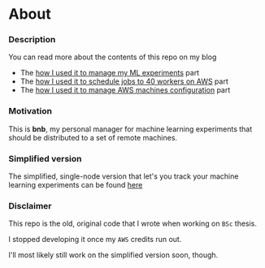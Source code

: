 # About

### Description
You can read more about the contents of this repo on my blog
* The [how I used it to manage my ML experiments](elanmart.github.io/2018-02-02-staying-sane) part
* The [how I used it to schedule jobs to 40 workers on AWS](elanmart.github.io/2018-02-06-bnb-full) part
* The [how I used it to manage AWS machines configuration](elanmart.github.io/2018-02-09-how-to-aws) part

### Motivation
This is **bnb**, my personal manager for machine learning experiments
that should be distributed to a set of remote machines.

### Simplified version
The simplified, single-node version that let's you track
your machine learning experiments can be found [here](github.com/elanmart/bnb)

### Disclaimer
This repo is the old, original code that I wrote when working on `BSc`
thesis.

I stopped developing it once my `AWS` credits run out.

I'll most likely still work on the simplified version soon, though.
